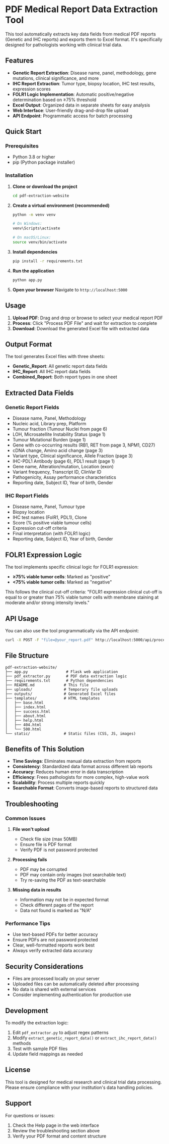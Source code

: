 # PDF Medical Report Data Extraction Tool

This tool automatically extracts key data fields from medical PDF reports (Genetic and IHC reports) and exports them to Excel format. It's specifically designed for pathologists working with clinical trial data.

## Features

- **Genetic Report Extraction**: Disease name, panel, methodology, gene mutations, clinical significance, and more
- **IHC Report Extraction**: Tumor type, biopsy location, IHC test results, expression scores
- **FOLR1 Logic Implementation**: Automatic positive/negative determination based on ≥75% threshold
- **Excel Output**: Organized data in separate sheets for easy analysis
- **Web Interface**: User-friendly drag-and-drop file upload
- **API Endpoint**: Programmatic access for batch processing

## Quick Start

### Prerequisites

- Python 3.8 or higher
- pip (Python package installer)

### Installation

1. **Clone or download the project**

   ```bash
   cd pdf-extraction-website
   ```

2. **Create a virtual environment (recommended)**

   ```bash
   python -m venv venv

   # On Windows:
   venv\Scripts\activate

   # On macOS/Linux:
   source venv/bin/activate
   ```

3. **Install dependencies**

   ```bash
   pip install -r requirements.txt
   ```

4. **Run the application**

   ```bash
   python app.py
   ```

5. **Open your browser**
   Navigate to `http://localhost:5000`

## Usage

1. **Upload PDF**: Drag and drop or browse to select your medical report PDF
2. **Process**: Click "Process PDF File" and wait for extraction to complete
3. **Download**: Download the generated Excel file with extracted data

## Output Format

The tool generates Excel files with three sheets:

- **Genetic_Report**: All genetic report data fields
- **IHC_Report**: All IHC report data fields
- **Combined_Report**: Both report types in one sheet

## Extracted Data Fields

### Genetic Report Fields

- Disease name, Panel, Methodology
- Nucleic acid, Library prep, Platform
- Tumour fraction (Tumour Nuclei from page 6)
- LOH, Microsatellite Instability Status (page 1)
- Tumour Mutational Burden (page 1)
- Gene with co-occurring results (RB1, RET from page 3, NPM1, CD27)
- cDNA change, Amino acid change (page 3)
- Variant type, Clinical significance, Allele Fraction (page 3)
- IHC-PDL1 Antibody (page 6), PDL1 result (page 1)
- Gene name, Alteration/mutation, Location (exon)
- Variant frequency, Transcript ID, ClinVar ID
- Pathogenicity, Assay performance characteristics
- Reporting date, Subject ID, Year of birth, Gender

### IHC Report Fields

- Disease name, Panel, Tumour type
- Biopsy location
- IHC test names (FolR1, PDL1), Clone
- Score (% positive viable tumour cells)
- Expression cut-off criteria
- Final interpretation (with FOLR1 logic)
- Reporting date, Subject ID, Year of birth, Gender

## FOLR1 Expression Logic

The tool implements specific clinical logic for FOLR1 expression:

- **≥75% viable tumor cells**: Marked as "positive"
- **<75% viable tumor cells**: Marked as "negative"

This follows the clinical cut-off criteria: "FOLR1 expression clinical cut-off is equal to or greater than 75% viable tumor cells with membrane staining at moderate and/or strong intensity levels."

## API Usage

You can also use the tool programmatically via the API endpoint:

```bash
curl -X POST -F "file=@your_report.pdf" http://localhost:5000/api/process
```

## File Structure

```
pdf-extraction-website/
├── app.py                 # Flask web application
├── pdf_extractor.py       # PDF data extraction logic
├── requirements.txt       # Python dependencies
├── README.md             # This file
├── uploads/              # Temporary file uploads
├── outputs/              # Generated Excel files
├── templates/            # HTML templates
│   ├── base.html
│   ├── index.html
│   ├── success.html
│   ├── about.html
│   ├── help.html
│   ├── 404.html
│   └── 500.html
└── static/               # Static files (CSS, JS, images)
```

## Benefits of This Solution

- **Time Savings**: Eliminates manual data extraction from reports
- **Consistency**: Standardized data format across different lab reports
- **Accuracy**: Reduces human error in data transcription
- **Efficiency**: Frees pathologists for more complex, high-value work
- **Scalability**: Process multiple reports quickly
- **Searchable Format**: Converts image-based reports to structured data

## Troubleshooting

### Common Issues

1. **File won't upload**

   - Check file size (max 50MB)
   - Ensure file is PDF format
   - Verify PDF is not password protected

2. **Processing fails**

   - PDF may be corrupted
   - PDF may contain only images (not searchable text)
   - Try re-saving the PDF as text-searchable

3. **Missing data in results**
   - Information may not be in expected format
   - Check different pages of the report
   - Data not found is marked as "N/A"

### Performance Tips

- Use text-based PDFs for better accuracy
- Ensure PDFs are not password protected
- Clear, well-formatted reports work best
- Always verify extracted data accuracy

## Security Considerations

- Files are processed locally on your server
- Uploaded files can be automatically deleted after processing
- No data is shared with external services
- Consider implementing authentication for production use

## Development

To modify the extraction logic:

1. Edit `pdf_extractor.py` to adjust regex patterns
2. Modify `extract_genetic_report_data()` or `extract_ihc_report_data()` methods
3. Test with sample PDF files
4. Update field mappings as needed

## License

This tool is designed for medical research and clinical trial data processing. Please ensure compliance with your institution's data handling policies.

## Support

For questions or issues:

1. Check the Help page in the web interface
2. Review the troubleshooting section above
3. Verify your PDF format and content structure
